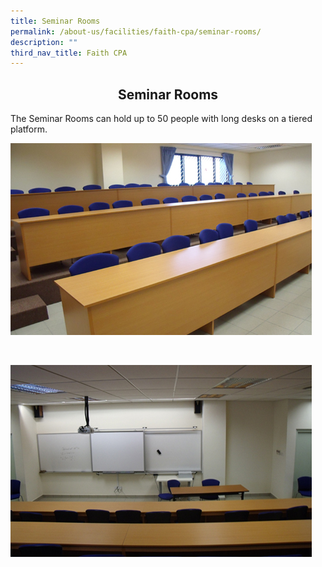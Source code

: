 ```yaml
---
title: Seminar Rooms
permalink: /about-us/facilities/faith-cpa/seminar-rooms/
description: ""
third_nav_title: Faith CPA
---
```

## <center> Seminar Rooms </center>

The Seminar Rooms can hold up to 50 people with long desks on a tiered platform.

![](/images/Sem%20Rm%20Side.jpeg)

<br>

![](/images/Sem%20Rm%20Front.jpeg)